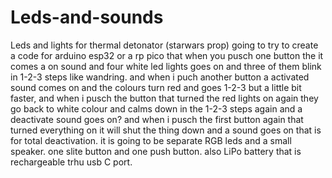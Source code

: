 # Leds-and-sounds
Leds and lights for thermal detonator (starwars prop)
 going to try to create a code for arduino esp32 or a rp pico that when you pusch one button the it comes a on sound and four white led lights goes on and three of them blink in 1-2-3 steps like wandring. and when i puch another button a activated sound comes on and the colours turn red and goes 1-2-3 but a little bit faster, 
 and when i pusch the button that turned the red lights on again they go back to white colour and calms down in the 1-2-3 steps again and a deactivate sound goes on? and when i pusch the first button again that turned everything on it will shut the thing down and a sound goes on that is for total deactivation.
 it is going to be separate RGB leds and a small speaker. one slite button and one push button. also LiPo battery that is rechargeable trhu usb C port.
